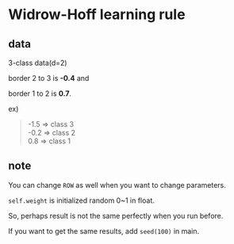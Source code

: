 # Widrow-Hoff learning rule

## data

3-class data(d=2)

border 2 to 3 is **-0.4** and

border 1 to 2 is **0.7**.

ex)

> -1.5 => class 3   
> -0.2 => class 2   
>  0.8 => class 1   


## note

You can change `ROW` as well when you want to change parameters.

`self.weight` is initialized random 0~1 in float.

So, perhaps result is not the same perfectly when you run before.

If you want to get the same results, add `seed(100)` in main.
